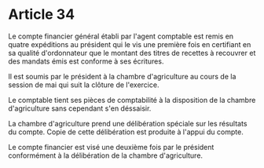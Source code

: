 # Article 34

Le compte financier général établi par l'agent comptable est remis en quatre expéditions au président qui le vis une première fois en certifiant en sa qualité d'ordonnateur que le montant des titres de recettes à recouvrer et des mandats émis est conforme à ses écritures.

Il est soumis par le président à la chambre d'agriculture au cours de la session de mai qui suit la clôture de l'exercice.

Le comptable tient ses pièces de comptabilité à la disposition de la chambre d'agriculture sans cependant s'en déssaisir.

La chambre d'agriculture prend une délibération spéciale sur les résultats du compte. Copie de cette délibération est produite à l'appui du compte.

Le compte financier est visé une deuxième fois par le président conformément à la délibération de la chambre d'agriculture.

